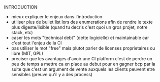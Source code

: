 
INTRODUCTION
- mieux expliquer le enjeux dans l'introduction
- utiliser plus de bullet list lors des enumerations afin de rendre le texte plus digeste/lisible (quand tu decris c'est quoi un gros projet, notre stack, etc)
- caser les mots "technical debt" (dette logicielle) et maintainable car c'est tout l'enjeu de la CI
- pas utiliser le mot "free" mais plutot parler de licenses proprietaires ou libre (MIT, GPL)
- preciser que les avantages d'avoir une CI platform c'est de perdre un peu de temps a mettre ca en place au debut pour en gagner bcp par la suite
    que c'est un argument de vente auxquels les clients peuvent etre sensibles (preuve qu'il y a des process)

